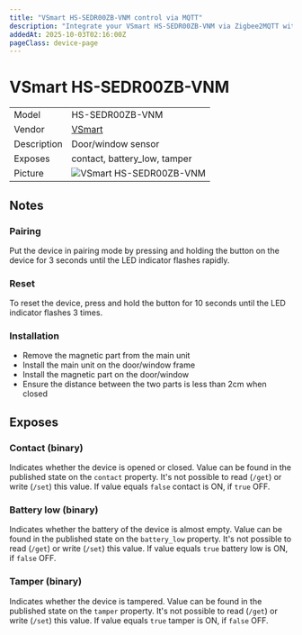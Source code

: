 ```yaml
---
title: "VSmart HS-SEDR00ZB-VNM control via MQTT"
description: "Integrate your VSmart HS-SEDR00ZB-VNM via Zigbee2MQTT with whatever smart home infrastructure you are using without the vendor's bridge or gateway."
addedAt: 2025-10-03T02:16:00Z
pageClass: device-page
---
```


<!-- !!!! -->
<!-- ATTENTION: This file is auto-generated through docgen! -->
<!-- You can only edit the "Notes"-Section between the two comment lines "Notes BEGIN" and "Notes END". -->
<!-- Do not use h1 or h2 heading within "## Notes"-Section. -->
<!-- !!!! -->

# VSmart HS-SEDR00ZB-VNM

|     |     |
|-----|-----|
| Model | HS-SEDR00ZB-VNM  |
| Vendor  | [VSmart](/supported-devices/#v=VSmart)  |
| Description | Door/window sensor |
| Exposes | contact, battery_low, tamper |
| Picture | ![VSmart HS-SEDR00ZB-VNM](https://www.zigbee2mqtt.io/images/devices/HS-SEDR00ZB-VNM.png) |


<!-- Notes BEGIN: You can edit here. Add "## Notes" headline if not already present. -->
## Notes

### Pairing
Put the device in pairing mode by pressing and holding the button on the device for 3 seconds until the LED indicator flashes rapidly.

### Reset
To reset the device, press and hold the button for 10 seconds until the LED indicator flashes 3 times.

### Installation
- Remove the magnetic part from the main unit
- Install the main unit on the door/window frame
- Install the magnetic part on the door/window
- Ensure the distance between the two parts is less than 2cm when closed
<!-- Notes END: Do not edit below this line -->




## Exposes

### Contact (binary)
Indicates whether the device is opened or closed.
Value can be found in the published state on the `contact` property.
It's not possible to read (`/get`) or write (`/set`) this value.
If value equals `false` contact is ON, if `true` OFF.

### Battery low (binary)
Indicates whether the battery of the device is almost empty.
Value can be found in the published state on the `battery_low` property.
It's not possible to read (`/get`) or write (`/set`) this value.
If value equals `true` battery low is ON, if `false` OFF.

### Tamper (binary)
Indicates whether the device is tampered.
Value can be found in the published state on the `tamper` property.
It's not possible to read (`/get`) or write (`/set`) this value.
If value equals `true` tamper is ON, if `false` OFF.


